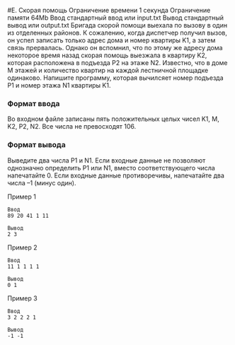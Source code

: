 #E. Скорая помощь
Ограничение времени	1 секунда
Ограничение памяти	64Mb
Ввод	стандартный ввод или input.txt
Вывод	стандартный вывод или output.txt
Бригада скорой помощи выехала по вызову в один из отделенных районов. К сожалению, когда диспетчер получил вызов, он успел записать только адрес дома и номер квартиры K1, а затем связь прервалась. Однако он вспомнил, что по этому же адресу дома некоторое время назад скорая помощь выезжала в квартиру K2, которая расположена в подъезда P2 на этаже N2. Известно, что в доме M этажей и количество квартир на каждой лестничной площадке одинаково. Напишите программу, которая вычилсяет номер подъезда P1 и номер этажа N1 квартиры K1.

### Формат ввода
Во входном файле записаны пять положительных целых чисел K1, M, K2, P2, N2. Все числа не превосходят 106.

### Формат вывода
Выведите два числа P1 и N1. Если входные данные не позволяют однозначно определить P1 или N1, вместо соответствующего числа напечатайте 0. Если входные данные противоречивы, напечатайте два числа –1 (минус один).

Пример 1
```
Ввод
89 20 41 1 11	        

Вывод
2 3
```

Пример 2
```
Ввод
11 1 1 1 1  

Вывод
0 1
```

Пример 3
```
Ввод
3 2 2 2 1

Вывод
-1 -1
```
